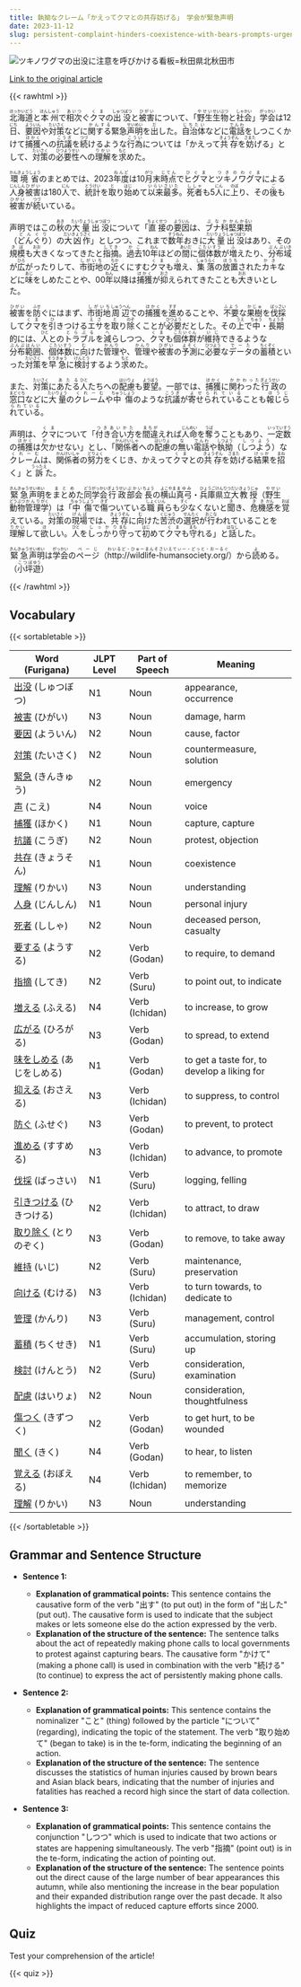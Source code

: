 ```yaml
---
title: 執拗なクレーム「かえってクマとの共存妨げる」　学会が緊急声明
date: 2023-11-12
slug: persistent-complaint-hinders-coexistence-with-bears-prompts-urgent-statement-from-the-academic-society
---
```


![ツキノワグマの出没に注意を呼びかける看板=秋田県北秋田市](https://www.asahicom.jp/imgopt/img/479e0907a6/comm_L/AS20231112000986.jpg "ツキノワグマの出没に注意を呼びかける看板=秋田県北秋田市")

[Link to the original article](https://asahi.com/articles/ASRCD3PTHRCDDIFI001.html?iref=comtop_7_03)

{{< rawhtml >}}
<p><ruby>北海道<rt>ほっかいどう</rt></ruby>と<ruby>本州<rt>ほんしゅう</rt></ruby>で<ruby>相次<rt>あいつ</rt></ruby>ぐ<ruby>クマ<rt>くま</rt></ruby>の<ruby>出没<rt>しゅつぼつ</rt></ruby>と<ruby>被害<rt>ひがい</rt></ruby>について、「<ruby>野生<rt>やせい</rt></ruby><ruby>生物<rt>せいぶつ</rt></ruby>と<ruby>社会<rt>しゃかい</rt></ruby>」<ruby>学会<rt>がっかい</rt></ruby>は12<ruby>日<rt>にち</rt></ruby>、<ruby>要因<rt>よういん</rt></ruby>や<ruby>対策<rt>たいさく</rt></ruby>などに<ruby>関する<rt>かんする</rt></ruby>緊急<ruby>声明<rt>せいめい</rt></ruby>を<ruby>出<rt>だ</rt></ruby>した。<ruby>自治体<rt>じちたい</rt></ruby>などに<ruby>電話<rt>でんわ</rt></ruby>をしつこくかけて<ruby>捕獲<rt>ほかく</rt></ruby>への<ruby>抗議<rt>こうぎ</rt></ruby>を<ruby>続<rt>つづ</rt></ruby>けるような<ruby>行為<rt>こうい</rt></ruby>については「かえって<ruby>共存<rt>きょうぞん</rt></ruby>を<ruby>妨<rt>さまた</rt></ruby>げる」として、<ruby>対策<rt>たいさく</rt></ruby>の<ruby>必要性<rt>ひつようせい</rt></ruby>への<ruby>理解<rt>りかい</rt></ruby>を<ruby>求<rt>もと</rt></ruby>めた。</p>

<p><ruby>環境<rt>かんきょう</rt></ruby><ruby>省<rt>しょう</rt></ruby>のまとめでは、2023<ruby>年度<rt>ねんど</rt></ruby>は10<ruby>月<rt>がつ</rt></ruby>末<ruby>時点<rt>じてん</rt></ruby>で<ruby>ヒグマ<rt>ひぐま</rt></ruby>と<ruby>ツキノワグマ<rt>つきのわぐま</rt></ruby>による<ruby>人身<rt>じんしん</rt></ruby><ruby>被害<rt>ひがい</rt></ruby>は180<ruby>人<rt>にん</rt></ruby>で、<ruby>統計<rt>とうけい</rt></ruby>を<ruby>取<rt>と</rt></ruby>り<ruby>始<rt>はじ</rt></ruby>めて<ruby>以来<rt>いらい</rt></ruby><ruby>最多<rt>さいた</rt></ruby>。<ruby>死者<rt>ししゃ</rt></ruby>も5<ruby>人<rt>にん</rt></ruby>に<ruby>上<rt>のぼ</rt></ruby>り、その<ruby>後<rt>ご</rt></ruby>も<ruby>被害<rt>ひがい</rt></ruby>が<ruby>続<rt>つづ</rt></ruby>いている。</p>

<p>声明ではこの<ruby>秋<rt>あき</rt></ruby>の<ruby>大量<rt>たいりょう</rt></ruby><ruby>出没<rt>しゅつぼつ</rt></ruby>について「<ruby>直接<rt>ちょくせつ</rt></ruby>の<ruby>要因<rt>よういん</rt></ruby>は、<ruby>ブナ<rt>ぶな</rt></ruby><ruby>科<rt>か</rt></ruby><ruby>堅果<rt>かんか</rt></ruby><ruby>類<rt>るい</rt></ruby>（<ruby>どんぐり<rt>どんぐり</rt></ruby>）の<ruby>大凶作<rt>だいきょうさく</rt></ruby>」としつつ、これまで<ruby>数年<rt>すうねん</rt></ruby>おきに<ruby>大量<rt>たいりょう</rt></ruby><ruby>出没<rt>しゅつぼつ</rt></ruby>はあり、その<ruby>規模<rt>きぼ</rt></ruby>も<ruby>大<rt>おお</rt></ruby>きくなってきたと<ruby>指摘<rt>してき</rt></ruby>。<ruby>過去<rt>かこ</rt></ruby>10<ruby>年<rt>ねん</rt></ruby>ほどの<ruby>間<rt>あいだ</rt></ruby>に<ruby>個体数<rt>こたいすう</rt></ruby>が<ruby>増<rt>ふ</rt></ruby>えたり、<ruby>分布<rt>ぶんぷ</rt></ruby><ruby>域<rt>いき</rt></ruby>が<ruby>広<rt>ひろ</rt></ruby>がったりして、<ruby>市街地<rt>しがいち</rt></ruby>の<ruby>近<rt>ちか</rt></ruby>くにすむ<ruby>クマ<rt>くま</rt></ruby>も<ruby>増<rt>ふ</rt></ruby>え、<ruby>集落<rt>しゅうらく</rt></ruby>の<ruby>放置<rt>ほうち</rt></ruby>された<ruby>カキ<rt>かき</rt></ruby>などに<ruby>味<rt>あじ</rt></ruby>をしめたことや、00<ruby>年<rt>ねん</rt></ruby>以降は<ruby>捕獲<rt>ほかく</rt></ruby>が<ruby>抑<rt>おさ</rt></ruby>えられてきたことも<ruby>大<rt>おお</rt></ruby>きいとした。</p>

<p><ruby>被害<rt>ひがい</rt></ruby>を<ruby>防<rt>ふせ</rt></ruby>ぐにはまず、<ruby>市街地<rt>しがいち</rt></ruby><ruby>周辺<rt>しゅうへん</rt></ruby>での<ruby>捕獲<rt>ほかく</rt></ruby>を<ruby>進<rt>すす</rt></ruby>めることや、<ruby>不要<rt>ふよう</rt></ruby>な<ruby>果樹<rt>かじゅ</rt></ruby>を<ruby>伐採<rt>ばっさい</rt></ruby>して<ruby>クマ<rt>くま</rt></ruby>を<ruby>引<rt>ひ</rt></ruby>きつける<ruby>エサ<rt>えさ</rt></ruby>を<ruby>取<rt>と</rt></ruby>り<ruby>除<rt>のぞ</rt></ruby>くことが<ruby>必要<rt>ひつよう</rt></ruby>だとした。その<ruby>上<rt>うえ</rt></ruby>で<ruby>中<rt>ちゅう</rt></ruby>・<ruby>長期<rt>ちょうき</rt></ruby>的には、<ruby>人<rt>ひと</rt></ruby>との<ruby>トラブル<rt>とらぶる</rt></ruby>を<ruby>減<rt>へ</rt></ruby>らしつつ、<ruby>クマ<rt>くま</rt></ruby>も<ruby>個体群<rt>こたいぐん</rt></ruby>が<ruby>維持<rt>いじ</rt></ruby>できるような<ruby>分布範囲<rt>ぶんぷはんい</rt></ruby>、<ruby>個体数<rt>こたいすう</rt></ruby>に<ruby>向<rt>む</rt></ruby>けた<ruby>管理<rt>かんり</rt></ruby>や、<ruby>管理<rt>かんり</rt></ruby>や<ruby>被害<rt>ひがい</rt></ruby>の<ruby>予測<rt>よそく</rt></ruby>に<ruby>必要<rt>ひつよう</rt></ruby>な<ruby>データ<rt>でーた</rt></ruby>の<ruby>蓄積<rt>ちくぞく</rt></ruby>といった<ruby>対策<rt>たいさく</rt></ruby>を<ruby>早急<rt>そうきゅう</rt></ruby>に<ruby>検討<rt>けんとう</rt></ruby>するよう<ruby>求<rt>もと</rt></ruby>めた。</p>

<p>また、<ruby>対策<rt>たいさく</rt></ruby>に<ruby>あたる<rt>あたる</rt></ruby><ruby>人<rt>ひと</rt></ruby>たちへの<ruby>配慮<rt>はいりょ</rt></ruby>も<ruby>要望<rt>ようぼう</rt></ruby>。一部では、<ruby>捕獲<rt>ほかく</rt></ruby>に<ruby>関わった<rt>かかわった</rt></ruby><ruby>行政<rt>ぎょうせい</rt></ruby>の<ruby>窓口<rt>まどぐち</rt></ruby>などに<ruby>大量<rt>たいりょう</rt></ruby>の<ruby>クレーム<rt>くれーむ</rt></ruby>や<ruby>中傷<rt>ちゅうしょう</rt></ruby>のような<ruby>抗議<rt>こうぎ</rt></ruby>が<ruby>寄せられている<rt>よせられている</rt></ruby>ことも<ruby>報じられている<rt>ほうじられている</rt></ruby>。</p>

<p>声明は、<ruby>クマ<rt>くま</rt></ruby>について「<ruby>付き合い方<rt>つきあいかた</rt></ruby>を<ruby>間違<rt>まちが</rt></ruby>えれば<ruby>人命<rt>じんめい</rt></ruby>を<ruby>奪<rt>うば</rt></ruby>うこともあり、<ruby>一定<rt>いってい</rt></ruby><ruby>数<rt>すう</rt></ruby>の<ruby>捕獲<rt>ほかく</rt></ruby>は<ruby>欠<rt>か</rt></ruby>かせない」とし、「<ruby>関係者<rt>かんけいしゃ</rt></ruby>への<ruby>配慮<rt>はいりょ</rt></ruby>の<ruby>無<rt>な</rt></ruby>い<ruby>電話<rt>でんわ</rt></ruby>や<ruby>執拗<rt>しつよう</rt></ruby>（<ruby>しつよう<rt>しつよう</rt></ruby>）な<ruby>クレーム<rt>くれーむ</rt></ruby>は、<ruby>関係者<rt>かんけいしゃ</rt></ruby>の<ruby>努力<rt>どりょく</rt></ruby>をくじき、かえって<ruby>クマ<rt>くま</rt></ruby>との<ruby>共存<rt>きょうぞん</rt></ruby>を<ruby>妨<rt>さまた</rt></ruby>げる<ruby>結果<rt>けっか</rt></ruby>を<ruby>招<rt>まね</rt></ruby>く」と<ruby>訴<rt>うったえ</rt></ruby>た。</p>

<p><ruby>緊急<rt>きんきゅう</rt></ruby><ruby>声明<rt>せいめい</rt></ruby>を<ruby>まとめ<rt>まとめ</rt></ruby>た<ruby>同学会<rt>どうがっかい</rt></ruby><ruby>行政<rt>ぎょうせい</rt></ruby><ruby>部会<rt>ぶかい</rt></ruby><ruby>長<rt>ちょう</rt></ruby>の<ruby>横山<rt>よこやま</rt></ruby><ruby>真弓<rt>まゆみ</rt></ruby>・<ruby>兵庫<rt>ひょうご</rt></ruby><ruby>県立<rt>けんりつ</rt></ruby><ruby>大<rt>だい</rt></ruby><ruby>教授<rt>きょうじゅ</rt></ruby>（<ruby>野生<rt>やせい</rt></ruby><ruby>動物<rt>どうぶつ</rt></ruby><ruby>管理<rt>かんり</rt></ruby><ruby>学<rt>がく</rt></ruby>）は「<ruby>中傷<rt>ちゅうしょう</rt></ruby>で<ruby>傷<rt>きず</rt></ruby>ついている<ruby>職員<rt>しょくいん</rt></ruby>らも<ruby>少<rt>すく</rt></ruby>なくないと<ruby>聞<rt>き</rt></ruby>き、<ruby>危機<rt>きき</rt></ruby><ruby>感<rt>かん</rt></ruby>を<ruby>覚<rt>おぼ</rt></ruby>えている。<ruby>対策<rt>たいさく</rt></ruby>の<ruby>現場<rt>げんば</rt></ruby>では、<ruby>共存<rt>きょうぞん</rt></ruby>に<ruby>向<rt>む</rt></ruby>けた<ruby>苦渋<rt>くじゅう</rt></ruby>の<ruby>選択<rt>せんたく</rt></ruby>が<ruby>行<rt>おこな</rt></ruby>われていることを<ruby>理解<rt>りかい</rt></ruby>して<ruby>欲<rt>ほ</rt></ruby>しい。<ruby>人<rt>ひと</rt></ruby>を<ruby>しっかり<rt>しっかり</rt></ruby><ruby>守<rt>まも</rt></ruby>って<ruby>初<rt>はじ</rt></ruby>めて<ruby>クマ<rt>くま</rt></ruby>も<ruby>守<rt>まも</rt></ruby>れる」と<ruby>話<rt>はなし</rt></ruby>した。</p>

<p><ruby>緊急<rt>きんきゅう</rt></ruby><ruby>声明<rt>せいめい</rt></ruby>は<ruby>学会<rt>がっかい</rt></ruby>の<ruby>ページ<rt>ぺーじ</rt></ruby>（<ruby>http://wildlife-humansociety.org/<rt>わいるど・ひゅーまんそさいえてぃー・どっと・おーるぐ</rt></ruby>）から<ruby>読<rt>よ</rt></ruby>める。（<ruby>小坪<rt>こつぼ</rt></ruby><ruby>遊<rt>ゆう</rt></ruby>）</p>
{{< /rawhtml >}}

## Vocabulary


{{< sortabletable >}}

| Word (Furigana) | JLPT Level | Part of Speech | Meaning |
|-----------------|------------|----------------|---------|
|[出没](https://jisho.org/search/%E5%87%BA%E6%B2%A1) (しゅつぼつ)| N1 | Noun | appearance, occurrence |
|[被害](https://jisho.org/search/%E8%A2%AB%E5%AE%B3) (ひがい)| N3 | Noun | damage, harm |
|[要因](https://jisho.org/search/%E8%A6%81%E5%9B%A0) (よういん)| N2 | Noun | cause, factor |
|[対策](https://jisho.org/search/%E5%AF%BE%E7%AD%96) (たいさく)| N2 | Noun | countermeasure, solution |
|[緊急](https://jisho.org/search/%E7%B7%8A%E6%80%A5) (きんきゅう)| N2 | Noun | emergency |
|[声](https://jisho.org/search/%E5%A3%B0) (こえ)| N4 | Noun | voice |
|[捕獲](https://jisho.org/search/%E6%8D%95%E7%8D%B2) (ほかく)| N1 | Noun | capture, capture |
|[抗議](https://jisho.org/search/%E6%8A%97%E8%AD%B0) (こうぎ)| N2 | Noun | protest, objection |
|[共存](https://jisho.org/search/%E5%85%B1%E5%AD%98) (きょうそん)| N1 | Noun | coexistence |
|[理解](https://jisho.org/search/%E7%90%86%E8%A7%A3) (りかい)| N3 | Noun | understanding |
|[人身](https://jisho.org/search/%E4%BA%BA%E8%BA%AB) (じんしん)| N1 | Noun | personal injury |
|[死者](https://jisho.org/search/%E6%AD%BB%E8%80%85) (ししゃ)| N2 | Noun | deceased person, casualty |
|[要する](https://jisho.org/search/%E8%A6%81%E3%81%99%E3%82%8B) (ようする)| N2 | Verb (Godan) | to require, to demand |
|[指摘](https://jisho.org/search/%E6%8C%87%E6%91%98) (してき)| N2 | Verb (Suru) | to point out, to indicate |
|[増える](https://jisho.org/search/%E5%A2%97%E3%81%88%E3%82%8B) (ふえる)| N4 | Verb (Ichidan) | to increase, to grow |
|[広がる](https://jisho.org/search/%E5%BA%83%E3%81%8C%E3%82%8B) (ひろがる)| N3 | Verb (Godan) | to spread, to extend |
|[味をしめる](https://jisho.org/search/%E5%91%B3%E3%82%92%E3%81%97%E3%82%81%E3%82%8B) (あじをしめる)| N1 | Verb (Godan) | to get a taste for, to develop a liking for |
|[抑える](https://jisho.org/search/%E6%8A%91%E3%81%88%E3%82%8B) (おさえる)| N3 | Verb (Ichidan) | to suppress, to control |
|[防ぐ](https://jisho.org/search/%E9%98%B2%E3%81%90) (ふせぐ)| N3 | Verb (Godan) | to prevent, to protect |
|[進める](https://jisho.org/search/%E9%80%B2%E3%82%81%E3%82%8B) (すすめる)| N3 | Verb (Ichidan) | to advance, to promote |
|[伐採](https://jisho.org/search/%E4%BC%90%E6%8E%A1) (ばっさい)| N1 | Verb (Suru) | logging, felling |
|[引きつける](https://jisho.org/search/%E5%BC%95%E3%81%8D%E3%81%A4%E3%81%91%E3%82%8B) (ひきつける)| N2 | Verb (Ichidan) | to attract, to draw |
|[取り除く](https://jisho.org/search/%E5%8F%96%E3%82%8A%E9%99%A4%E3%81%8F) (とりのぞく)| N3 | Verb (Godan) | to remove, to take away |
|[維持](https://jisho.org/search/%E7%B6%AD%E6%8C%81) (いじ)| N2 | Verb (Suru) | maintenance, preservation |
|[向ける](https://jisho.org/search/%E5%90%91%E3%81%91%E3%82%8B) (むける)| N3 | Verb (Ichidan) | to turn towards, to dedicate to |
|[管理](https://jisho.org/search/%E7%AE%A1%E7%90%86) (かんり)| N3 | Verb (Suru) | management, control |
|[蓄積](https://jisho.org/search/%E8%93%84%E7%A9%8D) (ちくせき)| N1 | Verb (Suru) | accumulation, storing up |
|[検討](https://jisho.org/search/%E6%A4%9C%E8%A8%8E) (けんとう)| N2 | Verb (Suru) | consideration, examination |
|[配慮](https://jisho.org/search/%E9%85%8D%E6%85%AE) (はいりょ)| N2 | Noun | consideration, thoughtfulness |
|[傷つく](https://jisho.org/search/%E5%82%B7%E3%81%A4%E3%81%8F) (きずつく)| N2 | Verb (Godan) | to get hurt, to be wounded |
|[聞く](https://jisho.org/search/%E8%81%9E%E3%81%8F) (きく)| N4 | Verb (Godan) | to hear, to listen |
|[覚える](https://jisho.org/search/%E8%A6%9A%E3%81%88%E3%82%8B) (おぼえる)| N4 | Verb (Ichidan) | to remember, to memorize |
|[理解](https://jisho.org/search/%E7%90%86%E8%A7%A3) (りかい)| N3 | Noun | understanding |

{{< /sortabletable >}}


## Grammar and Sentence Structure

- **Sentence 1:**
  - **Explanation of grammatical points:** This sentence contains the causative form of the verb "出す" (to put out) in the form of "出した" (put out). The causative form is used to indicate that the subject makes or lets someone else do the action expressed by the verb.
  - **Explanation of the structure of the sentence:** The sentence talks about the act of repeatedly making phone calls to local governments to protest against capturing bears. The causative form "かけて" (making a phone call) is used in combination with the verb "続ける" (to continue) to express the act of persistently making phone calls.

- **Sentence 2:**
  - **Explanation of grammatical points:** This sentence contains the nominalizer "こと" (thing) followed by the particle "について" (regarding), indicating the topic of the statement. The verb "取り始めて" (began to take) is in the te-form, indicating the beginning of an action.
  - **Explanation of the structure of the sentence:** The sentence discusses the statistics of human injuries caused by brown bears and Asian black bears, indicating that the number of injuries and fatalities has reached a record high since the start of data collection.

- **Sentence 3:**
  - **Explanation of grammatical points:** This sentence contains the conjunction "しつつ" which is used to indicate that two actions or states are happening simultaneously. The verb "指摘" (point out) is in the te-form, indicating the action of pointing out.
  - **Explanation of the structure of the sentence:** The sentence points out the direct cause of the large number of bear appearances this autumn, while also mentioning the increase in the bear population and their expanded distribution range over the past decade. It also highlights the impact of reduced capture efforts since 2000.

## Quiz

Test your comprehension of the article!

{{< quiz >}}